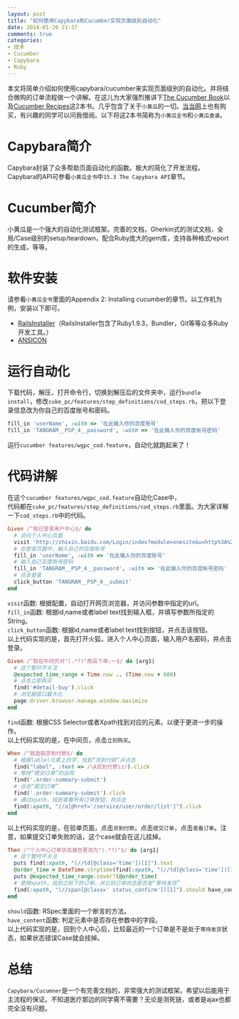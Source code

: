 ```yaml
---
layout: post
title: "如何使用Capybara和Cucumber实现页面级别自动化"
date: 2014-01-26 21:37
comments: true
categories: 
- 技术
- Cucumber
- Capybara
- Ruby
---
```


本文将简单介绍如何使用capybara/cucumber来实现页面级别的自动化。并将结合微购的订单流程做一个讲解。在这儿为大家强烈推讲下[The Cucumber Book](http://pragprog.com/book/hwcuc/the-cucumber-book)以及[Cucumber Recipes](http://pragprog.com/book/dhwcr/cucumber-recipes)这2本书。几乎包含了关于`小黄瓜`的一切。[当当网](http://product.dangdang.com/23280484.html#ddclick?act=click&pos=23280484_16_1_p&cat=01.00.00.00.00.00&key=Cucumber&qinfo=&pinfo=20_1_72&minfo=&ninfo=&custid=&permid=20140126101508135714985587192225073&ref=http%3A%2F%2Fbook.dangdang.com%2F&rcount=&type=&t=1390702656000)上也有购买，有兴趣的同学可以问我借阅。以下将这2本书简称为`小黄瓜全书`和`小黄瓜食谱`。

<!--more-->

# Capybara简介

Capybara封装了众多帮助页面自动化的函数。极大的简化了开发流程。Capybara的API可参看`小黄瓜全书`中`15.3 The Capybara API`章节。

# Cucumber简介

小黄瓜是一个强大的自动化测试框架。完善的文档，Gherkin式的测试文档，全局/Case级别的setup/teardown，配合Ruby庞大的gem库，支持各种格式report的生成，等等。

# 软件安装

请参看`小黄瓜全书`里面的Appendix 2: Installing cucumber的章节。以工作机为例，安装以下即可。  
- [RailsInstaller](http://railsinstaller.org/)（RailsInstaller包含了Ruby1.9.3，Bundler，Git等等众多Ruby开发工具。）  
- [ANSICON](https://github.com/adoxa/ansicon/downloads)

# 运行自动化

下载代码，解压，打开命令行，切换到解压后的文件夹中，运行`bundle install`，修改`cuke_pc/features/step_definitions/cod_steps.rb`，把以下登录信息改为你自己的百度账号和密码。

``` ruby
fill_in 'userName', :with => '在此输入你的百度账号'
fill_in 'TANGRAM__PSP_4__password', :with => '在此输入你的百度帐号密码'
```

运行`cucumber features/wgpc_cod.feature`，自动化就跑起来了！

# 代码讲解

在这个`cucumber features/wgpc_cod.feature`自动化Case中，  
代码都在`cuke_pc/features/step_definitions/cod_steps.rb`里面。为大家详解一下`cod_steps.rb`中的代码。

``` ruby
Given /^我已登录用户中心$/ do
  # 访问个人中心页面
  visit 'http://zhixin.baidu.com/Login/index?module=onesite&u=http%3A%2F%2Fcp01-testing-cbbs06.cp01.baidu.com%3A8888%2Fitem%3Fid%3D181835090&from='
  # 在登录页面中，输入自己的百度账号
  fill_in 'userName', :with => '在此输入你的百度账号'
  # 输入自己百度账号密码
  fill_in 'TANGRAM__PSP_4__password', :with => '在此输入你的百度帐号密码'
  # 点击登录
  click_button 'TANGRAM__PSP_4__submit'
end
```

`visit`函数: 根据配置，自动打开网页浏览器，并访问参数中指定的url。  
`fill_in`函数: 根据id,name或者label text找到输入框，并填写参数所指定的String。  
`click_button`函数: 根据id,name或者label text找到按钮，并点击该按钮。  
以上代码实现的是，首先打开火狐，进入个人中心页面，输入用户名密码，并点击登录。

``` ruby
Given /^我在中间页对"(.*?)"商品下单:一$/ do |arg1|
  # 这个暂时不关注
  @expected_time_range = Time.now .. (Time.now + 600) 
  # 点击立即购买
  find('#detail-buy').click
  # 浏览器窗口最大化
  page.driver.browser.manage.window.maximize
end
```

`find`函数: 根据CSS Selector或者Xpath找到对应的元素。以便于更进一步的操作。  
以上代码实现的是，在中间页，点击`立刻购买`。

``` ruby
When /^我选取货到付款$/ do
  # 根据lablel元素上的字，找到“货到付款”并点击
  find("label", :text => /\A货到付款\z/).click
  # 等待“提交订单”的出现
  find('.order-summary-submit')
  # 点击“提交订单”
  find('.order-summary-submit').click
  # 通过xpath，找到查看所有订单按钮，并点击
  find(:xpath, "//a[@href='/service/user/order/list']").click
end
```

以上代码实现的是，在验单页面，点击`货到付款`，点击`提交订单`，点击`查看订单`。注意，如果提交订单失败的话，这个case就会在这儿挂掉。

``` ruby
Then /^个人中心订单状态被告更改为"(.*?)"$/ do |arg1|
  # 这个暂时不关注
  puts find(:xpath, "(//td[@class='time'])[1]").text
  @order_time = DateTime.strptime(find(:xpath, "(//td[@class='time'])[1]").text, '%Y-%m-%d %H:%M:%S')
  puts @expected_time_range.cover?(@order_time)
  # 使用xpath，找到之前下的订单，并比较订单状态是否是“等待发货”
  find(:xpath, "(//span[@class=' status_confirm'])[1]").should have_content(arg1)
end
```

`should`函数: RSpec里面的一个断言的方法。  
`have_content`函数: 判定元素中是否存在参数中的字段。  
以上代码实现的是，回到个人中心后，比较最近的一个订单是不是处于`等待发货`状态，如果状态错误Case就会挂掉。

# 总结

`Capybara/Cucumner`是一个有完善文档的，非常强大的测试框架。希望以后能用于主流程的保证。不知道医疗那边的同学需不需要？无论是测死链，或者是ajax也都完全没有问题。
